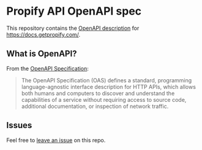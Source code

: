 # Propify API OpenAPI spec

This repository contains the [OpenAPI description](/openapi.yml) for <https://docs.getpropify.com/>.

## What is OpenAPI?

From the [OpenAPI Specification](https://github.com/OAI/OpenAPI-Specification):

> The OpenAPI Specification (OAS) defines a standard, programming language-agnostic interface description for HTTP APIs, which allows both humans and computers to discover and understand the capabilities of a service without requiring access to source code, additional documentation, or inspection of network traffic.

## Issues

Feel free to [leave an issue](https://github.com/fern-propify/propify-openapi/issues) on this repo.
